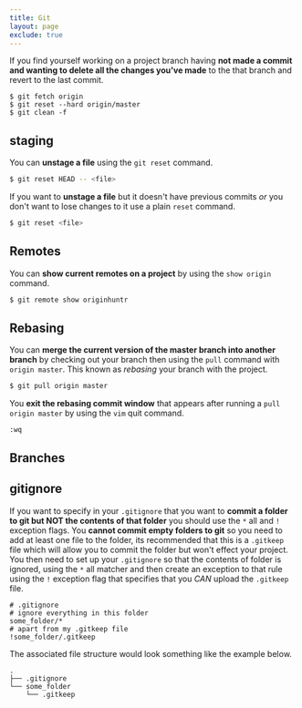 ```yaml
---
title: Git
layout: page
exclude: true
---
```

If you find yourself working on a project branch having **not made a commit and wanting to delete all the changes you've made** to the that branch and revert to the last commit.
```
$ git fetch origin
$ git reset --hard origin/master
$ git clean -f
```

## staging

You can **unstage a file** using the `git reset` command.
```bash 
$ git reset HEAD -- <file>
```

If you want to **unstage a file** but it doesn't have previous commits *or* you don't want to lose changes to it use a plain `reset` command.
```bash
$ git reset <file>
```

## Remotes

You can **show current remotes on a project** by using the `show origin` command.
```bash
$ git remote show originhuntr
```

## Rebasing
You can **merge the current version of the master branch into another branch** by checking out your branch then using the `pull` command with `origin master`. This known as *rebasing* your branch with the project.
```bash
$ git pull origin master
```

You **exit the rebasing commit window** that appears after running a `pull origin master` by using the `vim` quit command.
```vim
:wq
```

## Branches


## gitignore
If you want to specify in your `.gitignore` that you want to **commit a folder to git but NOT the contents of that folder** you should use the `*` all and `!` exception flags. You **cannot commit empty folders to git** so you need to add at least one file to the folder, its recommended that this is a `.gitkeep` file which will allow you to commit the folder but won't effect your project. You then need to set up your `.gitignore` so that the contents of folder is ignored, using the `*` all matcher and then create an exception to that rule using the `!` exception flag that specifies that you *CAN* upload the `.gitkeep` file.
```git
# .gitignore
# ignore everything in this folder
some_folder/*
# apart from my .gitkeep file
!some_folder/.gitkeep
```
The associated file structure would look something like the example below.
```
.
├── .gitignore
└── some_folder
    └── .gitkeep
```


<!--stackedit_data:
eyJoaXN0b3J5IjpbLTY4MjY1OTc4MCwxNTUxOTIwOTQxLC0xNj
AwNTMzMjQ3LC04MTgxNTI4NTMsLTIwNjM1OTg2NjZdfQ==
-->